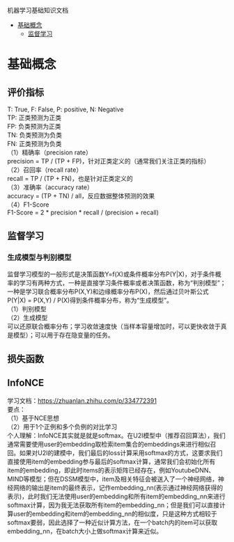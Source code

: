 机器学习基础知识文档
- [基础概念](#基础概念)
  - [监督学习](#监督学习)  

# 基础概念
## 评价指标
T: True, F: False, P: positive, N: Negative  
TP: 正类预测为正类  
FP: 负类预测为正类  
TN: 负类预测为负类  
FN: 正类预测为负类  
（1）精确率（precision rate）  
precision = TP / (TP + FP)，针对正类定义的（通常我们关注正类的指标）  
（2）召回率（recall rate）  
recall = TP / (TP + FN)，也是针对正类定义的   
（3）准确率（accuracy rate）  
accuracy = (TP + TN) / all，反应数据整体预测的效果  
（4）F1-Score  
F1-Score = 2 * precision * recall / (precision + recall)  

## 监督学习
### 生成模型与判别模型
监督学习模型的一般形式是决策函数Y=f(X)或条件概率分布P(Y|X)，对于条件概率的学习有两种方式，一种是直接学习条件概率或者决策函数，称为“判别模型”；一种是学习联合概率分布P(X,Y)和边缘概率分布P(X)，然后通过贝叶斯公式P(Y|X) = P(X,Y) / P(X)得到条件概率分布，称为“生成模型”。  
（1）判别模型  
（2）生成模型  
  可以还原联合概率分布；学习收敛速度快（当样本容量增加时，可以更快收敛于真是模型）；可以用于存在隐变量的任务。
## 损失函数

## InfoNCE
学习文档：https://zhuanlan.zhihu.com/p/334772391  
要点：  
（1）基于NCE思想  
（2）用于1个正例和多个负例的对比学习  
个人理解：InfoNCE其实就是就是softmax。在U2I模型中（推荐召回算法），我们通常需要使用user的embedding取检索item集合的embeddings来进行相似召回。如果对U2I的建模中，我们最后的loss计算采用softmax的方式，这要求我们直接使用item的embedding参与最后的softmax计算，通常我们会初始化所有item的embedding，即此时items的表示矩阵已经存在，例如YoutubeDNN、MIND等模型；但在DSSM模型中，item及相关特征会被送入了一个神经网络，神经网络的输出是item的最终表示，记作embedding_nn(表示通过神经网络获得的表示)，此时我们无法使用user的embedding和所有item的embedding_nn来进行softmax计算，因为我无法获取所有item的embedding_nn；但是我们可以直接计算user的embedding和item的embedding_nn的相似度，只是这种方式相较于softmax要弱，因此选择了一种近似计算方法，在一个batch内的item可以获取embedding_nn，在batch大小上做softmax计算来近似。  


